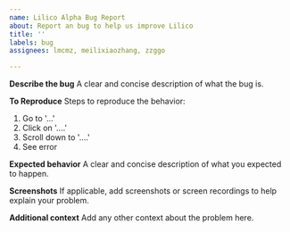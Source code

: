 ```yaml
---
name: Lilico Alpha Bug Report
about: Report an bug to help us improve Lilico
title: ''
labels: bug
assignees: lmcmz, meilixiaozhang, zzggo

---
```


**Describe the bug**
A clear and concise description of what the bug is.

**To Reproduce**
Steps to reproduce the behavior:
1. Go to '...'
2. Click on '....'
3. Scroll down to '....'
4. See error

**Expected behavior**
A clear and concise description of what you expected to happen.

**Screenshots**
If applicable, add screenshots or screen recordings to help explain your problem.

**Additional context**
Add any other context about the problem here.
